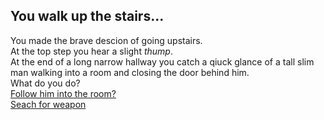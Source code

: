 ## You walk up the stairs...

You made the brave descion of going upstairs.   
At the top step you hear a slight *thump*.   
At the end of a long narrow hallway you catch a qiuck glance of a tall slim man walking into a room and closing the door behind him.   
What do you do?  
[Follow him into the room?](upstairs-dead.md)  
[Seach for weapon](weapon-upstairs.md)

